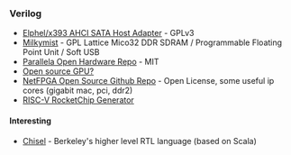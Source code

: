 ### Verilog

- [Elphel/x393 AHCI SATA Host Adapter](https://github.com/Elphel/x393) - GPLv3
- [Milkymist](https://github.com/m-labs/milkymist) - GPL Lattice Mico32 DDR SDRAM / Programmable Floating Point Unit / Soft USB
- [Parallela Open Hardware Repo](https://github.com/parallella/oh) - MIT
- [Open source GPU?](https://github.com/VerticalResearchGroup/miaow)
- [NetFPGA Open Source Github Repo](https://github.com/NetFPGA) - Open License, some useful ip cores (gigabit mac, pci, ddr2)
- [RISC-V RocketChip Generator](https://github.com/ucb-bar/rocket-chip)

#### Interesting

- [Chisel](https://github.com/ucb-bar/chisel) - Berkeley's higher level RTL language (based on Scala)
